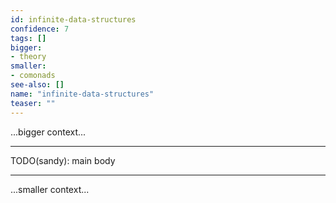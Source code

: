 ```yaml
---
id: infinite-data-structures
confidence: 7
tags: []
bigger:
- theory
smaller:
- comonads
see-also: []
name: "infinite-data-structures"
teaser: ""
---
```



...bigger context...

---

TODO(sandy): main body

---

...smaller context...
